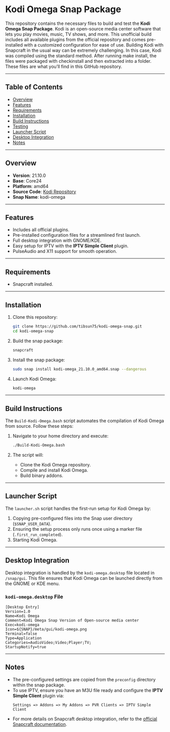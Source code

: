 # Kodi Omega Snap Package

This repository contains the necessary files to build and test the **Kodi Omega Snap Package**. Kodi is an open-source media center software that lets you play movies, music, TV shows, and more. This unofficial build includes all available plugins from the official repository and comes pre-installed with a customized configuration for ease of use.
Building Kodi with Snapcraft in the usual way can be extremely challenging. In this case, Kodi was compiled using the standard method. After running make install, the files were packaged with checkinstall and then extracted into a folder. These files are what you’ll find in this GitHub repository.

---

## Table of Contents

- [Overview](#overview)
- [Features](#features)
- [Requirements](#requirements)
- [Installation](#installation)
- [Build Instructions](#build-instructions)
- [Testing](#testing)
- [Launcher Script](#launcher-script)
- [Desktop Integration](#desktop-integration)
- [Notes](#notes)

---

## Overview

- **Version**: 21.10.0
- **Base**: Core24
- **Platform**: amd64
- **Source Code**: [Kodi Repository](https://github.com/xbmc/xbmc)
- **Snap Name**: kodi-omega

---

## Features

- Includes all official plugins.
- Pre-installed configuration files for a streamlined first launch.
- Full desktop integration with GNOME/KDE.
- Easy setup for IPTV with the **IPTV Simple Client** plugin.
- PulseAudio and X11 support for smooth operation.

---

## Requirements

- Snapcraft installed.

---

## Installation

1. Clone this repository:
   ```bash
   git clone https://github.com/tibsun75/kodi-omega-snap.git
   cd kodi-omega-snap
   ```

2. Build the snap package:
   ```bash
   snapcraft
   ```

3. Install the snap package:
   ```bash
   sudo snap install kodi-omega_21.10.0_amd64.snap --dangerous
   ```

4. Launch Kodi Omega:
   ```bash
   kodi-omega
   ```

---

## Build Instructions

The `Build-Kodi-Omega.bash` script automates the compilation of Kodi Omega from source. Follow these steps:

1. Navigate to your home directory and execute:
   ```bash
   ./Build-Kodi-Omega.bash
   ```

2. The script will:
   - Clone the Kodi Omega repository.
   - Compile and install Kodi Omega.
   - Build binary addons.

---

## Launcher Script

The `launcher.sh` script handles the first-run setup for Kodi Omega by:

1. Copying pre-configured files into the Snap user directory (`$SNAP_USER_DATA`).
2. Ensuring the setup process only runs once using a marker file (`.first_run_completed`).
3. Starting Kodi Omega.

---

## Desktop Integration

Desktop integration is handled by the `kodi-omega.desktop` file located in `/snap/gui`. This file ensures that Kodi Omega can be launched directly from the GNOME or KDE menu.

### `kodi-omega.desktop` File

```desktop
[Desktop Entry]
Version=1.0
Name=Kodi Omega
Comment=Kodi Omega Snap Version of Open-source media center
Exec=kodi-omega
Icon=${SNAP}/meta/gui/kodi-omega.png
Terminal=false
Type=Application
Categories=AudioVideo;Video;Player;TV;
StartupNotify=true
```

---

## Notes

- The pre-configured settings are copied from the `preconfig` directory within the snap package.
- To use IPTV, ensure you have an M3U file ready and configure the **IPTV Simple Client** plugin via:
  ```
  Settings => Addons => My Addons => PVR Clients => IPTV Simple Client
  ```
- For more details on Snapcraft desktop integration, refer to the [official Snapcraft documentation](https://snapcraft.io/docs/desktop-menu-support).

